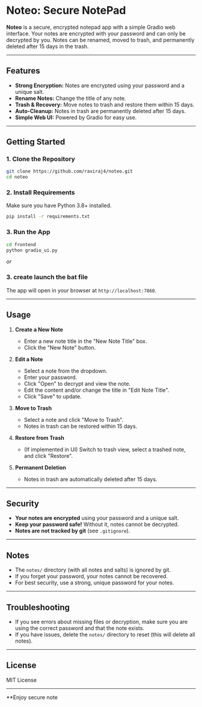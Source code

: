 # Noteo: Secure NotePad

**Noteo** is a secure, encrypted notepad app with a simple Gradio web interface. Your notes are encrypted with your password and can only be decrypted by you. Notes can be renamed, moved to trash, and permanently deleted after 15 days in the trash.

---

## Features

- **Strong Encryption:** Notes are encrypted using your password and a unique salt.
- **Rename Notes:** Change the title of any note.
- **Trash & Recovery:** Move notes to trash and restore them within 15 days.
- **Auto-Cleanup:** Notes in trash are permanently deleted after 15 days.
- **Simple Web UI:** Powered by Gradio for easy use.

---

## Getting Started

### 1. Clone the Repository

```sh
git clone https://github.com/raviraj4/noteo.git
cd noteo
```

### 2. Install Requirements

Make sure you have Python 3.8+ installed.

```sh
pip install -r requirements.txt
```

### 3. Run the App

```sh
cd frontend
python gradio_ui.py
```
*or*

### 3. create launch the bat file 


The app will open in your browser at `http://localhost:7860`.

---

## Usage

1. **Create a New Note**
   - Enter a new note title in the "New Note Title" box.
   - Click the "New Note" button.

2. **Edit a Note**
   - Select a note from the dropdown.
   - Enter your password.
   - Click "Open" to decrypt and view the note.
   - Edit the content and/or change the title in "Edit Note Title".
   - Click "Save" to update.

3. **Move to Trash**
   - Select a note and click "Move to Trash".
   - Notes in trash can be restored within 15 days.

4. **Restore from Trash**
   - (If implemented in UI) Switch to trash view, select a trashed note, and click "Restore".

5. **Permanent Deletion**
   - Notes in trash are automatically deleted after 15 days.

---

## Security

- **Your notes are encrypted** using your password and a unique salt.
- **Keep your password safe!** Without it, notes cannot be decrypted.
- **Notes are not tracked by git** (see `.gitignore`).

---

## Notes

- The `notes/` directory (with all notes and salts) is ignored by git.
- If you forget your password, your notes cannot be recovered.
- For best security, use a strong, unique password for your notes.

---

## Troubleshooting

- If you see errors about missing files or decryption, make sure you are using the correct password and that the note exists.
- If you have issues, delete the `notes/` directory to reset (this will delete all notes).

---

## License

MIT License

---

**Enjoy secure note